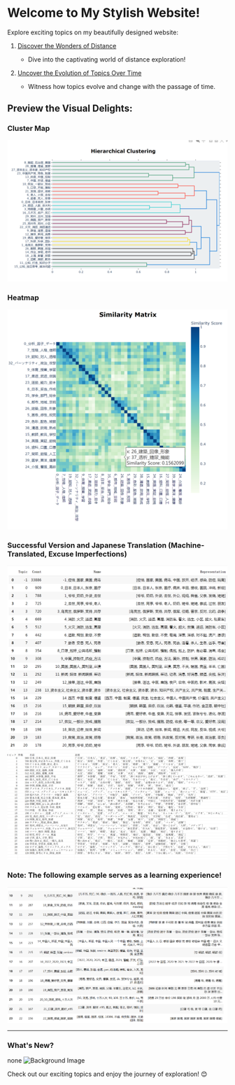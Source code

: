 # Welcome to My Stylish Website!

Explore exciting topics on my beautifully designed website:

1. [Discover the Wonders of Distance](distancemap.html)
   - Dive into the captivating world of distance exploration!

2. [Uncover the Evolution of Topics Over Time](jikan.html)
   - Witness how topics evolve and change with the passage of time.

## Preview the Visual Delights:

### Cluster Map
![Cluster Map](cluster.png)

### Heatmap
![Heatmap](heatmap.png)

### Successful Version and Japanese Translation (Machine-Translated, Excuse Imperfections)
![Topic Image (English)](topiceng.png)
![Topic Image (Japanese)](topicjap.png)

### Note: The following example serves as a learning experience!
![False Example](false.png)

---

### What's New?
none
![Background Image](978365.jpg)

Check out our exciting topics and enjoy the journey of exploration! 😊
